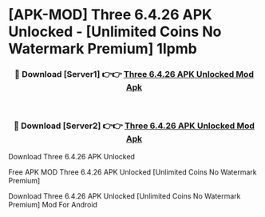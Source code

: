 # [APK-MOD] Three 6.4.26 APK Unlocked - [Unlimited Coins No Watermark Premium] 1lpmb



<div align="center">
<h3>🔴 Download [Server1] 👉👉 <a href="https://momento.my/?title=Three_6.4.26_APK_Unlocked">Three 6.4.26 APK Unlocked Mod Apk</a></h3><br>

<h3>🔴 Download [Server2] 👉👉 <a href="https://momento.my/?title=Three_6.4.26_APK_Unlocked">Three 6.4.26 APK Unlocked Mod Apk</a></h3>
</div>



Download Three 6.4.26 APK Unlocked 

Free APK MOD Three 6.4.26 APK Unlocked [Unlimited Coins No Watermark Premium]

Download Three 6.4.26 APK Unlocked [Unlimited Coins No Watermark Premium] Mod For Android
